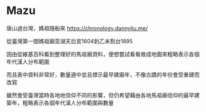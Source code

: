 # Mazu


唐山過台灣，媽祖隨船來
https://chronology.dannyliu.me/

從臺灣第一間媽祖廟澎湖天后宮1604到乙未割台1895


因由從維基百科看到整理好的馬祖廟資料，便想嘗試看看做成地圖來粗略表示各個年代漢人分布範圍

而且表中資料非常好，數量適中並且標示最早建廟年，不像古蹟的年份會受重建而改寫

雖然會受臺灣當時各地地信仰不同的影響，但仍希望藉由各地馬祖廟信仰的最早建築年，粗略表示各個年代漢人分布範圍與數量
